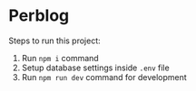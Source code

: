 # Perblog

Steps to run this project:

1. Run `npm i` command
2. Setup database settings inside `.env` file
3. Run `npm run dev` command for development
